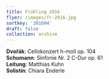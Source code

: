 ```yaml
---
title: Frühling 2016
flyer: /images/fr-2016.jpg
sortkey: '201604'
draft: false
collection: archive
---
```

**Dvořák**: Cellokonzert h-moll op. 104  
**Schumann**: Sinfonie Nr. 2 C-Dur op. 61  
**Leitung**: Matthias Kuhn  
**Solistin**: Chiara Enderle


